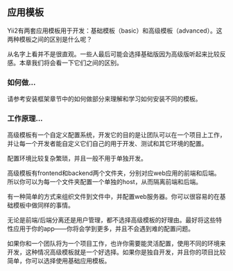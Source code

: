 ## 应用模板

Yii2有两套应用模板用于开发：基础模板（basic）和高级模板（advanced）。这两种模板之间的区别是什么呢？

从名字上看并不是很直观。一些人最后可能会选择基础版因为高级版听起来比较反感。本章我们将会看一下它们之间的区别。

### 如何做...

请参考安装框架章节中的如何做部分来理解和学习如何安装不同的模板。

### 工作原理...

高级模板有一个自定义配置系统，开发它的目的是让团队可以在一个项目上工作，并让每一个开发者能自定义它们自己的用于开发、测试和其它环境的配置。

配置环境比较复杂繁琐，并且一般不用于单独开发。

高级模板有frontend和backend两个文件夹，分别对应web应用的前端和后端。所以你可以为每一个文件夹配置一个单独的host，从而隔离前端和后端。

有一种简单的方式来组织文件到文件中，并配置web服务器。你可以很容易的在基础模板中做同样的事情。

无论是前端/后端分离还是用户管理，都不选择高级模板的好理由。最好将这些特性应用于你的app——你将会学到更多，并且不会遇到难的配置问题。

如果你和一个团队将为一个项目工作，也许你需要能灵活配置，使用不同的环境来开发，这种情况高级模板就是一个好选择。如果你是独自开发，并且你的项目比较简单，你可以选择使用基础应用模板。